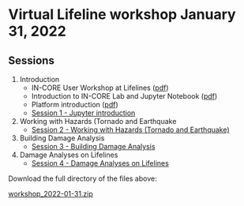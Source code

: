 # Virtual Lifeline workshop January 31, 2022

## Sessions

1. Introduction
    * IN-CORE User Workshop at Lifelines ([pdf](https://github.com/IN-CORE/incore-workshop/lifeline-workshop-2022-01-31/session1/Intro-User-Workshop-Lifelines-Jan2022.pdf))
    * Introduction to IN-CORE Lab and Jupyter Notebook ([pdf](https://github.com/IN-CORE/incore-workshop/lifeline-workshop-2022-01-31/session1/session1_intro.pdf))
    * Platform introduction ([pdf](https://github.com/IN-CORE/incore-workshop/lifeline-workshop-2022-01-31/session1/intro_platform.pdf))
    * [Session 1 - Jupyter introduction](session1/session1-jupyter-intro.ipynb)
3. Working with Hazards (Tornado and Earthquake
    * [Session 2 - Working with Hazards (Tornado and Earthquake)](session2/session2-hazard.ipynb)
4. Building Damage Analysis
    * [Session 3 - Building Damage Analysis](session3/session3-building_damage_analysis.ipynb)
5. Damage Analyses on Lifelines
    * [Session 4 - Damage Analyses on Lifelines](session4/session4-damage-analyses-lifelines.ipynb)

Download the full directory of the files above:

[workshop_2022-01-31.zip](https://github.com/IN-CORE/incore-workshop/lifeline-workshop-2022-01-31/2021-05-26.zip)
